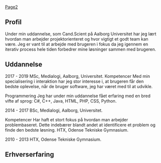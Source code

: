 <a href="https://agerholm28.github.io/crispy-sniffle/frontpage">Page2</a>

## Profil
Under min uddannelse, som Cand.Scient på Aalborg Universitet har jeg lært hvordan man arbejder projektorienteret og hvor vigtigt et godt team kan være. Jeg er vant til at arbejde med brugeren i fokus da jeg igennem en iterativ process hele tiden forbedrer mine løsninger sammen med brugeren.

## Uddannelse
2017 - 2019 MSc, Medialogi, Aalborg, Universitet.
Kompetencer Med min specialisering i interaktion har jeg stor interesse i, at brugeren får den
bedste oplevelse, når de bruger software, jeg har været med til at udvikle.

Programmering Jeg har under min uddannelse fået erfaring med en bred vifte af sprog: C#, C++, Java, HTML, PHP, CSS, Python.

2014 - 2017 BSc, Medialogi, Aalborg, Universitet.

Kompetencer Har haft et stort fokus på hvordan man arbejder problembaseret. Dette
indebærer blandt andet at identificere et problem og finde den bedste løsning. HTX, Odense Tekniske Gymnasium.

2010 - 2013 HTX, Odense Tekniske Gymnasium.

## Erhverserfaring

